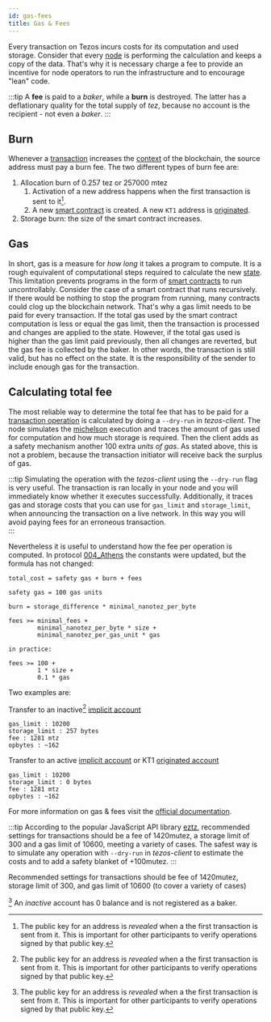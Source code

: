 ```yaml
---
id: gas-fees
title: Gas & Fees
---
```


Every transaction on Tezos incurs costs for its computation and used storage. Consider that every [node](../node) is performing the calculation and keeps a copy of the data. That's why it is necessary charge a fee to provide an incentive for node operators to run the infrastructure and to encourage "lean" code.


:::tip 
A **fee** is paid to a *baker*, while a **burn** is destroyed. The latter has a deflationary quality for the total supply of *tez*, because no account is the recipient -  not even a *baker*.
:::

## Burn

Whenever a [transaction](transaction) increases the [context](../context) of the blockchain, the source address must pay a burn fee.
The two different types of burn fee are:

1. Allocation burn of 0.257 tez or 257000 mtez
   1. Activation of a new address happens when the first transaction is sent to it[^1]. 
   2. A new [smart contract](../../smart_contract/smart-contract) is created. A new `KT1` address is [originated](originated-account).
2. Storage burn: the size of the smart contract increases.


[^1]: The public key for an address is *revealed* when a the first transaction is sent from it. This is important for other participants to verify operations signed by that public key.


## Gas

In short, gas is a measure for *how long* it takes a program to compute. It is a rough equivalent of computational steps required to calculate the new [state](context). This limitation prevents programs in the form of [smart contracts](../../smart_contract/smart-contract) to run uncontrollably. 
Consider the case of a smart contract that runs recursively. If there would be nothing to stop the program from running, many contracts could clog up the blockchain network. That's why a gas limit needs to be paid for every transaction. If the total gas used by the smart contract computation is less or equal the gas limit, then the transaction is processed and changes are applied to the state. However, if the total gas used is higher than the gas limit paid previously, then all changes are reverted, but the gas fee is collected by the baker. In other words, the transaction is still valid, but has no effect on the state. It is the responsibility of the sender to include enough gas for the transaction.

## Calculating total fee

The most reliable way to determine the total fee that has to be paid for a [transaction operation](operations) is calculated by doing a `--dry-run` in *tezos-client*. The node simulates the [michelson](../../smart_contract/michelson) execution and traces the amount of gas used for computation and how much storage is required. Then the client adds as a safety mechanism another 100 extra *units of gas*. As stated above, this is not a problem, because the transaction initiator will receive back the surplus of gas.

:::tip
Simulating the operation with the *tezos-client* using the `--dry-run` flag is very useful. The transaction is ran locally in your node and you will immediately know whether it executes successfully. Additionally, it traces gas and storage costs that you can use for `gas_limit` and `storage_limit`, when announcing the transaction on a live network. In this way you will avoid paying fees for an erroneous transaction.  
:::

Nevertheless it is useful to understand how the fee per operation is computed. In protocol [004_Athens](https://tezos.gitlab.io/protocols/004_Pt24m4xi.html) the constants were updated, but the formula has not changed:

```
total_cost = safety gas + burn + fees

safety gas = 100 gas units

burn = storage_difference * minimal_nanotez_per_byte

fees >= minimal_fees +
        minimal_nanotez_per_byte * size +
        minimal_nanotez_per_gas_unit * gas

in practice:

fees >= 100 +
        1 * size +
        0.1 * gas
```

Two examples are:

Transfer to an inactive[^1] [implicit account](../implicit-account)
```
gas_limit : 10200
storage_limit : 257 bytes
fee : 1281 mtz
opbytes : ~162
```
Transfer to an active [implicit account](../implicit-account) or KT1 [originated account](originated-account)
```
gas_limit : 10200
storage_limit : 0 bytes
fee : 1281 mtz
opbytes : ~162
```

For more information on gas & fees visit the [official documentation](https://tezos.gitlab.io/protocols/004_Pt24m4xi.html#gas-and-fees).

:::tip
According to the popular JavaScript API library [eztz](https://github.com/TezTech/eztz/blob/master/PROTO_004_FEES.md), recommended settings for transactions should be a fee of 1420mutez, a storage limit of 300 and a gas limit of 10600, meeting a variety of cases. The safest way is to simulate any operation with `--dry-run` in *tezos-client* to estimate the costs and to add a safety blanket of +100mutez.
:::


Recommended settings for transactions should be fee of 1420mutez, storage limit of 300, and gas limit of 10600 (to cover a variety of cases)

[^1] An *inactive* account has 0 balance and is not registered as a baker.